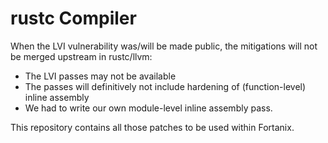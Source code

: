 # rustc Compiler

When the LVI vulnerability was/will be made public, the mitigations will not be merged upstream in rustc/llvm:

  - The LVI passes may not be available
  - The passes will definitively not include hardening of (function-level) inline assembly
  - We had to write our own module-level inline assembly pass. 

This repository contains all those patches to be used within Fortanix.

